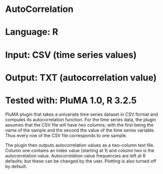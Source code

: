# AutoCorrelation
# Language: R
# Input: CSV (time series values)
# Output: TXT (autocorrelation value)
# Tested with: PluMA 1.0, R 3.2.5

PluMA plugin that takes a univariate time series dataset in CSV format and
computes its autocorrelation function.  For the time series data, the plugin
assumes that the CSV file will have two columns; with the first being
the name of the sample and the second the value of the time series variable.
Thus every row of the CSV file corresponds to one sample.

The plugin then outputs autocorrelation values as a two-column text file.
Column one contains an index value (starting at 1) and column two is the autocorrelation
value.  Autocorrelation value frequencies are left at R defaults; but these
can be changed by the user.  Plotting is also turned off by default.

